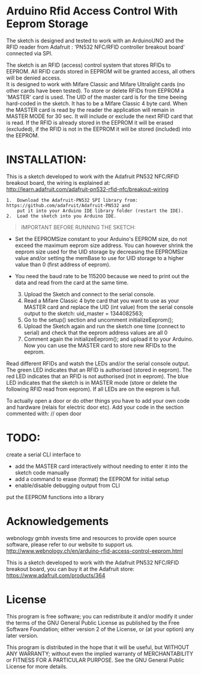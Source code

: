 Arduino Rfid Access Control With Eeprom Storage
==================================

The sketch is designed and tested to work with an ArduinoUNO and the RFID reader
from Adafruit : 'PN532 NFC/RFID controller breakout board' connected via SPI.

The sketch is an RFID (access) control system that stores RFIDs to EEPROM.
All RFID cards stored in EEPROM will be granted access, all others will be denied access.	
It is designed to work with Mifare Classic and Mifare Ultralight cards (no other cards have been tested).
To store or delete RFIDs from EEPROM a 'MASTER' card is used. The UID of the master card 
is for the time beeing hard-coded in the sketch. It has to be a Mifare Classic 4 byte card. 
When the MASTER card is read by the reader the application will remain in MASTER MODE for 30 sec.
It will include or exclude the next RFID card that is read. If the RFID is already stored in the EEPROM 
it will be erased (excluded), if the RFID is not in the EEPROM it will be stored (included) into the EEPROM.

  
INSTALLATION:
=============
This is a sketch developed to work with the Adafruit PN532 NFC/RFID breakout board,
the wiring is explained at: http://learn.adafruit.com/adafruit-pn532-rfid-nfc/breakout-wiring

	1.  Download the Adafruit-PN532 SPI library from: https://github.com/adafruit/Adafruit-PN532 and
	    put it into your Arduino IDE library folder (restart the IDE).
	2.  Load the sketch into you Arduino IDE.

>   IMPORTANT BEFORE RUNNING THE SKETCH:
-   Set the EEPROMSize constant to your Arduino's EEPROM size, do not exceed the maximum eeprom size address. You can       however shrink the eeprom size used for the UID storage by decreasing the EEPROMSize value and/or setting the           memBase to use for UID storage to a higher value than 0 (first address of eeprom).
-   You need the baud rate to be 115200 because we need to print out the data and read from the card at the same time.

	3.  Upload the Sketch and connect to the serial console.
	4.  Read a Mifare Classic 4 byte card that you want to use as your MASTER card and replace the UID (int value) from the serial console output to the sketch: uid_master = 1344082563;
	5.  Go to the setup() section and uncomment initializeEeprom(); 
	6.  Upload the Sketch again and run the sketch one time (connect to serial) and check that the eeprom address values are all 0
	7.  Comment again the initializeEeprom(); and upload it to your Arduino. Now you can use the MASTER card to store new
        RFIDs to the eeprom.

Read different RFIDs and watsh the LEDs and/or the serial console output.
The green LED indicates that an RFID is authorised (stored in eeprom).
The red LED indicates that an RFID is not authorised (not in eeprom).
The blue LED indicates that the sketch is in MASTER mode (store or delete the following RFID read from eeprom).
If all LEDs are on the eeprom is full.

To actually open a door or do other things you have to add your own code and hardware (relais for electric door etc).
Add your code in the section commented with: // open door




TODO: 
=====
create a serial CLI interface to
  - add the MASTER card interactively without needing to enter it into the sketch code manually
  - add a command to erase (format) the EEPROM for initial setup
  - enable/disable debugging output from CLI

put the EEPROM functions into a library

Acknowledgements
=======  
webnology gmbh invests time and resources to provide open source software,
please refer to our website to support us. http://www.webnology.ch/en/arduino-rfid-access-control-eeprom.html


This is a sketch developed to work with the Adafruit PN532 NFC/RFID breakout board,
you can buy it at the Adafruit store: https://www.adafruit.com/products/364

  
License
=======
This program is free software; you can redistribute it and/or modify
it under the terms of the GNU General Public License as published by
the Free Software Foundation; either version 2 of the License, or
(at your option) any later version.

This program is distributed in the hope that it will be useful, but
WITHOUT ANY WARRANTY; without even the implied warranty of MERCHANTABILITY
or FITNESS FOR A PARTICULAR PURPOSE. See the GNU General Public License
for more details.
